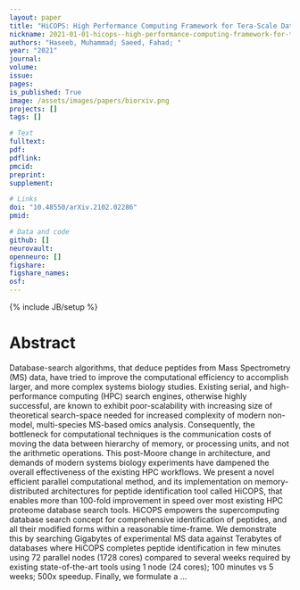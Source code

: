 ```yaml
---
layout: paper
title: "HiCOPS: High Performance Computing Framework for Tera-Scale Database Search of Mass Spectrometry based Omics Data"
nickname: 2021-01-01-hicops--high-performance-computing-framework-for-tera-scale-database-search-of-mass-spectrometry-based-omics-data
authors: "Haseeb, Muhammad; Saeed, Fahad; "
year: "2021"
journal: 
volume: 
issue:
pages: 
is_published: True
image: /assets/images/papers/biorxiv.png
projects: []
tags: []

# Text
fulltext:
pdf:
pdflink:
pmcid:
preprint: 
supplement:

# Links
doi: "10.48550/arXiv.2102.02286"
pmid:

# Data and code
github: []
neurovault:
openneuro: []
figshare:
figshare_names:
osf:
---
```

{% include JB/setup %}

# Abstract

Database-search algorithms, that deduce peptides from Mass Spectrometry (MS) data, have tried to improve the computational efficiency to accomplish larger, and more complex systems biology studies. Existing serial, and high-performance computing (HPC) search engines, otherwise highly successful, are known to exhibit poor-scalability with increasing size of theoretical search-space needed for increased complexity of modern non-model, multi-species MS-based omics analysis. Consequently, the bottleneck for computational techniques is the communication costs of moving the data between hierarchy of memory, or processing units, and not the arithmetic operations. This post-Moore change in architecture, and demands of modern systems biology experiments have dampened the overall effectiveness of the existing HPC workflows. We present a novel efficient parallel computational method, and its implementation on memory-distributed architectures for peptide identification tool called HiCOPS, that enables more than 100-fold improvement in speed over most existing HPC proteome database search tools. HiCOPS empowers the supercomputing database search concept for comprehensive identification of peptides, and all their modified forms within a reasonable time-frame. We demonstrate this by searching Gigabytes of experimental MS data against Terabytes of databases where HiCOPS completes peptide identification in few minutes using 72 parallel nodes (1728 cores) compared to several weeks required by existing state-of-the-art tools using 1 node (24 cores); 100 minutes vs 5 weeks; 500x speedup. Finally, we formulate a …
